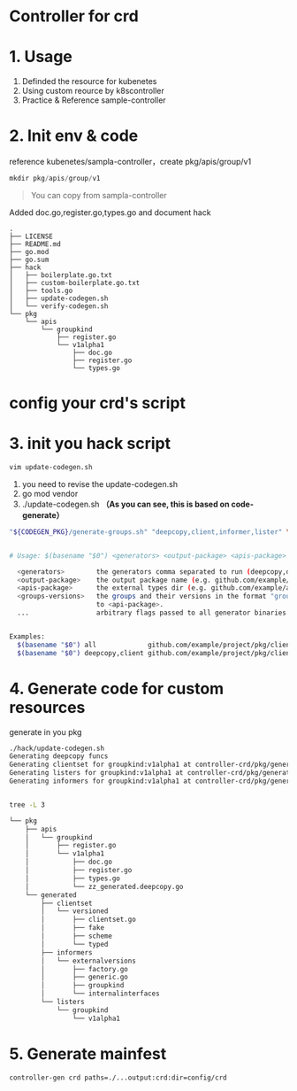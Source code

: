 # Controller for crd
# 1. Usage
1. Definded the resource for kubenetes
2. Using custom reource by k8scontroller
3. Practice & Reference sample-controller

# 2. Init env & code

reference kubenetes/sampla-controller，create pkg/apis/group/v1
```go
mkdir pkg/apis/group/v1
```

> You can copy from sampla-controller

Added doc.go,register.go,types.go and document hack

```
.
├── LICENSE
├── README.md
├── go.mod
├── go.sum
├── hack
│   ├── boilerplate.go.txt
│   ├── custom-boilerplate.go.txt
│   ├── tools.go
│   ├── update-codegen.sh
│   └── verify-codegen.sh
└── pkg
    └── apis
        └── groupkind
            ├── register.go
            └── v1alpha1
                ├── doc.go
                ├── register.go
                └── types.go
```

# config your crd's script

# 3. init you hack script

```bash
vim update-codegen.sh
```

1. you need to revise the update-codegen.sh
2. go mod vendor
3. ./update-codegen.sh   **（As you can see, this is based on code-generate）**

```bash
"${CODEGEN_PKG}/generate-groups.sh" "deepcopy,client,informer,lister" \


# Usage: $(basename "$0") <generators> <output-package> <apis-package> <groups-versions> ...

  <generators>        the generators comma separated to run (deepcopy,defaulter,client,lister,informer) or "all".
  <output-package>    the output package name (e.g. github.com/example/project/pkg/generated).
  <apis-package>      the external types dir (e.g. github.com/example/api or github.com/example/project/pkg/apis).
  <groups-versions>   the groups and their versions in the format "groupA:v1,v2 groupB:v1 groupC:v2", relative
                      to <api-package>.
  ...                 arbitrary flags passed to all generator binaries.


Examples:
  $(basename "$0") all             github.com/example/project/pkg/client github.com/example/project/pkg/apis "foo:v1 bar:v1alpha1,v1beta1"
  $(basename "$0") deepcopy,client github.com/example/project/pkg/client github.com/example/project/pkg/apis "foo:v1 bar:v1alpha1,v1beta1"
```

# 4. Generate code for custom resources

generate in you pkg

```bash
./hack/update-codegen.sh  
Generating deepcopy funcs
Generating clientset for groupkind:v1alpha1 at controller-crd/pkg/generated/clientset
Generating listers for groupkind:v1alpha1 at controller-crd/pkg/generated/listers
Generating informers for groupkind:v1alpha1 at controller-crd/pkg/generated/informers


tree -L 3

└── pkg
    ├── apis
    │   └── groupkind
    │       ├── register.go
    │       └── v1alpha1
    │           ├── doc.go
    │           ├── register.go
    │           ├── types.go
    │           └── zz_generated.deepcopy.go
    └── generated
        ├── clientset
        │   └── versioned
        │       ├── clientset.go
        │       ├── fake
        │       ├── scheme
        │       └── typed
        ├── informers
        │   └── externalversions
        │       ├── factory.go
        │       ├── generic.go
        │       ├── groupkind
        │       └── internalinterfaces
        └── listers
            └── groupkind
                └── v1alpha1


```



# 5. Generate mainfest

```bash
controller-gen crd paths=./...output:crd:dir=config/crd
```

